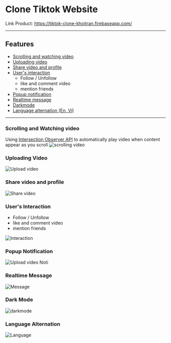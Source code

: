 # Clone Tiktok Website

Link Product: https://tiktok-clone-khoitran.firebaseapp.com/

---

## Features

- [Scrolling and watching video](https://github.com/KhoiTran1999/tiktok-ui/blob/Secondary/README.md#scrolling-and-watching-video)
- [Uploading video](https://github.com/KhoiTran1999/tiktok-ui/blob/Secondary/README.md#uploading-video)
- [Share video and profile](https://github.com/KhoiTran1999/tiktok-ui/blob/Secondary/README.md#share-video-and-profile)
- [User's interaction](https://github.com/KhoiTran1999/tiktok-ui/blob/Secondary/README.md#users-interaction)
  - Follow / Unfollow
  - like and comment video
  - mention friends
- [Popup notification](https://github.com/KhoiTran1999/tiktok-ui/blob/Secondary/README.md#popup-notification)
- [Realtime message](https://github.com/KhoiTran1999/tiktok-ui/blob/Secondary/README.md#realtime-message)
- [Darkmode](https://github.com/KhoiTran1999/tiktok-ui/blob/Secondary/README.md#dark-mode)
- [Language alternation (En, Vi)](https://github.com/KhoiTran1999/tiktok-ui/blob/Secondary/README.md#language-alternation)

---

### Scrolling and Watching video

Using [Intersection Observer API](https://developer.mozilla.org/en-US/docs/Web/API/Intersection_Observer_API) to automatically play video when content appear as you scroll
![scrolling video](https://user-images.githubusercontent.com/96333581/233543966-634928f4-5efd-4397-9308-ad8ea536fac3.gif)

### Uploading Video

![Upload video](https://user-images.githubusercontent.com/96333581/233545766-e628670e-7196-404e-8e4b-cb86c6509a3b.gif)

### Share video and profile

![Share video](https://user-images.githubusercontent.com/96333581/233546622-3c7f26f0-5ed8-49df-932d-2fb14e205c4c.gif)

### User's Interaction

- Follow / Unfollow
- like and comment video
- mention friends

![Interaction](https://user-images.githubusercontent.com/96333581/233549642-d9838753-feaa-4007-a2cc-6cf8dc5a254d.gif)

### Popup Notification

![Upload video Noti](https://user-images.githubusercontent.com/96333581/233549277-c394002d-0cc1-4066-b128-aa1d2251e9e2.gif)

### Realtime Message

![Message](https://user-images.githubusercontent.com/96333581/233550548-1f729388-db70-41e6-8068-a55cca6a314d.gif)

### Dark Mode

![darkmode](https://user-images.githubusercontent.com/96333581/233551060-0f3afc93-4728-49fa-b8ec-9c2359cf6879.gif)

### Language Alternation

![Language](https://user-images.githubusercontent.com/96333581/233551629-52c1dde0-0f1a-496c-b406-8f2f13c4ea32.gif)
